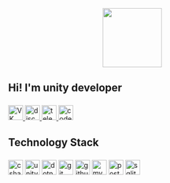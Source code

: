 <div align="center">
  <img height=120" src="https://media.discordapp.net/attachments/656865654976020490/1171479068940701717/snapedit_1699372749844.png?ex=655cd3e7&is=654a5ee7&hm=2540384a47d1bc0ccc354c9aebf7ae5ee365af2922de5cc81fa2c643f9612499&="  />
</div>

###

<h2 align="left">Hi! I'm unity developer</h2>

###

<div align="left">
  <a href="https://vk.com/hah_ti_poiman" target="_blank">
    <img src="https://img.shields.io/badge/-VK-090909?style=for-the-badge&logo=vk&logoColor=318CE7" height="30" alt="VK logo"  />
  </a>
  <a href="https://discordapp.com/users/650016129993146368/" target="_blank">
    <img src="https://img.shields.io/badge/discord-black?style=for-the-badge&logo=discord&logoColor=5865F2&labelColor=black" height="30" alt="discord logo"  />
  </a>
  <a href="https://t.me/DaSHhxd" target="_blank">
    <img src="https://img.shields.io/badge/-Telegram-090909?style=for-the-badge&logo=telegram" height="30" alt="telegram logo"  />
  </a>
  <a href="https://www.codewars.com/users/dashhoff" target="_blank">
    <img src="https://img.shields.io/badge/codewars-black?style=for-the-badge&logo=codewars&logoColor=red&labelColor=black" height="30" alt="codewars logo"  />
  </a>
</div>

###

<h2 align="left">Technology Stack</h2>

###

<div align="left">
  <img src="https://img.shields.io/badge/csharp-black?style=for-the-badge&logo=csharp&logoColor=white&labelColor=black" height="30" alt="csharp logo"  />
  <img src="https://img.shields.io/badge/unity-black?style=for-the-badge&logo=unity&logoColor=white" height="30" alt="unity logo"  />
  <img src="https://img.shields.io/badge/.NET-black?style=for-the-badge&logo=dotnet&logoColor=white&labelColor=black" height="30" alt="dotnetc logo"  />
  <img src="https://img.shields.io/badge/git-black?style=for-the-badge&logo=git&logoColor=white&labelColor=black" height="30" alt="git logo"  />
  <img src="https://img.shields.io/badge/github-black?style=for-the-badge&logo=github&logoColor=white&labelColor=black" height="30" alt="github logo"  />
  <img src="https://img.shields.io/badge/Mysql-black?style=for-the-badge&logo=mysql&logoColor=white" height="30" alt="mysql logo"  />
  <img src="https://img.shields.io/badge/postgresql-black?style=for-the-badge&logo=postgresql&logoColor=white" height="30" alt="postgresql logo"  />
   <img src="https://img.shields.io/badge/sqlite-black?style=for-the-badge&logo=sqlite&logoColor=white" height="30" alt="sqlite logo"  />
  <img width="0" />
</div>

###

